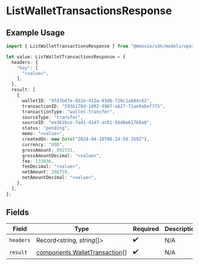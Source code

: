 # ListWalletTransactionsResponse

## Example Usage

```typescript
import { ListWalletTransactionsResponse } from "@moovio/sdk/models/operations";

let value: ListWalletTransactionsResponse = {
  headers: {
    "key": [
      "<value>",
    ],
  },
  result: [
    {
      walletID: "9fd3b87e-922e-412a-83d6-720c1a884c62",
      transactionID: "593b178d-1082-4907-a627-71ae9abef7f5",
      transactionType: "wallet-transfer",
      sourceType: "transfer",
      sourceID: "ee361bce-7ad1-41d7-ac01-56d8e61768a0",
      status: "pending",
      memo: "<value>",
      createdOn: new Date("2024-04-18T06:24:50.359Z"),
      currency: "USD",
      grossAmount: 892331,
      grossAmountDecimal: "<value>",
      fee: 133836,
      feeDecimal: "<value>",
      netAmount: 208759,
      netAmountDecimal: "<value>",
    },
  ],
};
```

## Fields

| Field                                                                          | Type                                                                           | Required                                                                       | Description                                                                    |
| ------------------------------------------------------------------------------ | ------------------------------------------------------------------------------ | ------------------------------------------------------------------------------ | ------------------------------------------------------------------------------ |
| `headers`                                                                      | Record<string, *string*[]>                                                     | :heavy_check_mark:                                                             | N/A                                                                            |
| `result`                                                                       | [components.WalletTransaction](../../models/components/wallettransaction.md)[] | :heavy_check_mark:                                                             | N/A                                                                            |
